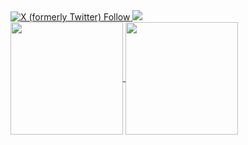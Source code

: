 <div>
<a href="https://twitter.com/henriwasd" target="_blank"><img alt="X (formerly Twitter) Follow" src="https://img.shields.io/twitter/follow/henriwasd">
</a>
<a href="https://www.linkedin.com/in/henriwasd/" target="_blank"><img loading="lazy" src="https://img.shields.io/badge/-LinkedIn-%230077B5?style=for-the-badge&logo=linkedin&logoColor=white" target="_blank"></a>   
</div>
<div>
  <a href="https://github.com/henriwasd">
    <img align="center" loading="lazy" height="180em" src="https://github-readme-stats.vercel.app/api/top-langs/?username=henriwasd&layout=compact&langs_count=7&theme=tokyonight"/>
  </a>
<img align="center" loading="lazy" height="180em" src="https://github-readme-stats.vercel.app/api?username=henriwasd&show_icons=true&theme=tokyonight&include_all_commits=true"/>
</div>
